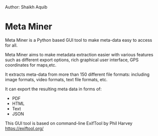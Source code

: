 Author: Shaikh Aquib
# Meta Miner

Meta Miner is a Python based GUI tool to make meta-data easy to access for all.

Meta Miner aims to make metadata extraction easier with various features such as
different export options, rich graphical user interface, GPS coordinates for maps,etc.

It extracts meta-data from more than 150 different file formats:
including image formats, video formats, text file formats, etc.

It can export the resulting meta data in forms of:
 - PDF
 - HTML
 - Text
 - JSON

This GUI tool is based on command-line ExifTool by Phil Harvey https://exiftool.org/
